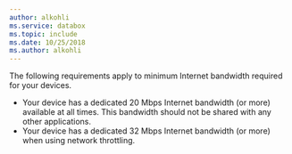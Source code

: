 ```yaml
---
author: alkohli
ms.service: databox  
ms.topic: include
ms.date: 10/25/2018
ms.author: alkohli
---
```


The following requirements apply to minimum Internet bandwidth required for your devices.

- Your device has a dedicated 20 Mbps Internet bandwidth (or more) available at all times. This bandwidth should not be shared with any other applications.
- Your device has a dedicated 32 Mbps Internet bandwidth (or more) when using network throttling.
